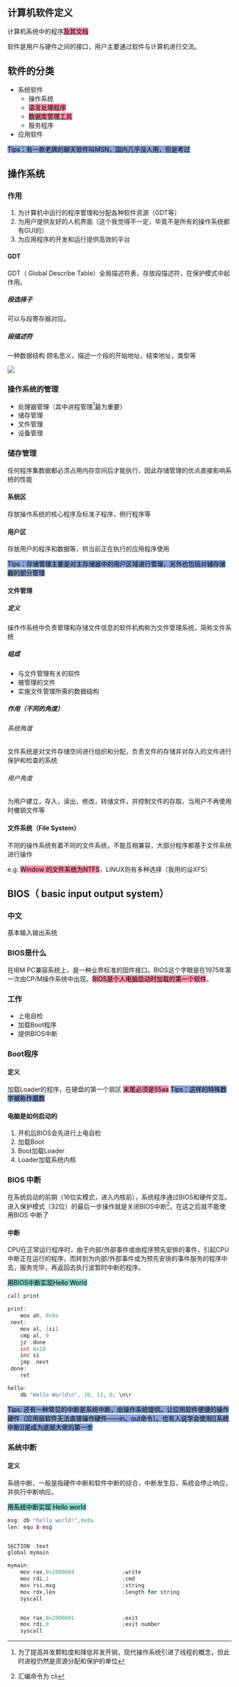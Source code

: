 
## 计算机软件定义
计算机系统中的程序<mark style="background: #FF5582A6;">及其文档</mark>

软件是用户与硬件之间的接口，用户主要通过软件与计算机进行交流。

## 软件的分类
* 系统软件
	* 操作系统
	* <mark style="background: #FF5582A6;">语言处理程序</mark>
	* <mark style="background: #FF5582A6;">数据库管理工具</mark>
	* 服务程序
* 应用软件

<mark style="background: #4B73C2A6;">Tips：有一款老牌的聊天软件叫MSN，国内几乎没人用，但是考过</mark>

## 操作系统
### 作用
1. 为计算机中运行的程序管理和分配各种软件资源（GDT等）
2. 为用户提供友好的人机界面（这个我觉得不一定，毕竟不是所有的操作系统都有GUI的）
3. 为应用程序的开发和运行提供高效的平台

#### GDT
GDT（ Global Describe Table）全局描述符表，存放段描述符，在保护模式中起作用。

##### 段选择子
可以与段寄存器对应。

##### 段描述符
一种数据结构
顾名思义，描述一个段的开始地址，结束地址，类型等

![](段描述符.png)

### 操作系统的管理
* 处理器管理（其中进程管理[^1]最为重要）
* 储存管理
* 文件管理
* 设备管理

### 储存管理
任何程序集数据都必须占用内存空间后才能执行，因此存储管理的优点直接影响系统的性能

#### 系统区
存放操作系统的核心程序及标准子程序，例行程序等

#### 用户区
存放用户的程序和数据等，供当前正在执行的应用程序使用

<mark style="background: #4B73C2A6;">Tips：存储管理主要是对主存储器中的用户区域进行管理，另外也包括对辅存储器的部分管理</mark>

#### 文件管理

##### 定义
操作作系统中负责管理和存储文件信息的软件机构称为文件管理系统，简称文件系统

##### 组成
* 与文件管理有关的软件
* 被管理的文件
* 实施文件管理所需的数据结构


##### 作用（不同的角度）
###### 系统角度
文件系统是对文件存储空间进行组织和分配，负责文件的存储并对存入的文件进行保护和检查的系统
######  用户角度
为用户建立，存入，读出，修改，转储文件，并控制文件的存取，当用户不再使用时撤销文件等

#### 文件系统（File System）
不同的操作系统有着不同的文件系统，不能互相兼容，大部分程序都基于文件系统进行操作

e.g. <mark style="background: #FF5582A6;">Window 的文件系统为NTFS</mark>，LINUX则有多种选择（我用的设XFS）


## BIOS（ basic input output system）
### 中文
基本输入输出系统

### BIOS是什么
在IBM PC兼容系统上，是一种业界标准的固件接口。BIOS这个字眼是在1975年第一次由CP/M操作系统中出现。<mark style="background: #FF5582A6;">BIOS是个人电脑启动时加载的第一个软件</mark>。

### 工作
* 上电自检
* 加载Boot程序
* 提供BIOS中断

### Boot程序
#### 定义
加载Loader的程序，在硬盘的第一个扇区
<mark style="background: #FF5582A6;">末尾必须是55aa</mark>
<mark style="background: #4B73C2A6;">Tips：这样的特殊数字被称作魔数</mark>
#### 电脑是如何启动的
1. 开机后BIOS会先进行上电自检
2. 加载Boot
3. Boot加载Loader
4. Loader加载系统内核



### BIOS 中断

在系统启动的前期（16位实模式，进入内核前），系统程序通过BIOS和硬件交互。进入保护模式（32位）的最后一步操作就是关闭BIOS中断[^2]，在这之后就不能使用BIOS 中断了

#### 中断
CPU在正常运行程序时，由于内部/外部事件或由程序预先安排的事件，引起CPU中断正在运行的程序，而转到为内部/外部事件或为预先安排的事件服务的程序中去，服务完毕，再返回去执行波暂时中断的程序。

<mark style="background: #4BC2B7A6;">用BIOS中断实现Hello World</mark>
```cpp
call print

print:
    mov ah, 0x0e
.next:
    mov al, [si]
    cmp al, 0
    jz .done
    int 0x10
    inc si
    jmp .next
.done:
    ret

hello:
    db "Hello World\n", 10, 13, 0; \n\r
```
<mark style="background: #4B73C2A6;">Tips: 还有一种常见的中断是系统中断，由操作系统提供。让应用软件便捷的操作硬件（应用层软件无法直接操作硬件——in，out命令）。也有人说学会使用[[系统中断]]是成为底层大佬的第一步</mark>

### 系统中断
#### 定义
系统中断，一般是指硬件中断和软件中断的综合，中断发生后，系统会停止响应，并执行中断响应。

<mark style="background: #4BC2B7A6;">用系统中断实现 Hello world</mark>
```cpp
msg: db "hello world!",0x0a
len: equ $-msg


SECTION .text
global mymain

mymain:
    mov rax,0x2000004               ;write 
    mov rdi,1                       ;cmd
    mov rsi,msg                     ;string
    mov rdx,len                     ;length for string
    syscall


    mov rax,0x2000001               ;exit
    mov rdi,0                       ;exit number
    syscall
```

[^2]: 汇编命令为 cli
[^1]: 为了提高并发颗粒度和降低并发开销，现代操作系统引进了线程的概念，但此时进程仍然是资源分配和保护的单位